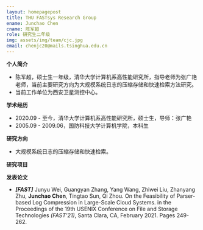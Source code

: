 ```yaml
---
layout: homepagepost
title: THU FASTsys Research Group
ename: Junchao Chen
cname: 陈军超
role: 研究生二年级
img: assets/img/team/cjc.jpg
email: chenjc20@mails.tsinghua.edu.cn
---
```

**个人简介**
* 陈军超，硕士生一年级，清华大学计算机系高性能研究所，指导老师为张广艳老师，当前主要研究方向为大规模系统日志的压缩存储和快速检索方法研究。
* 当前工作单位为西安卫星测控中心。

**学术经历**
* 2020.09 - 至今，清华大学计算机系高性能研究所，硕士生，导师：张广艳
* 2005.09 - 2009.06，国防科技大学计算机学院，本科生

**研究方向**
* 大规模系统日志的压缩存储和快速检索。

**研究项目**

**发表论文**
* ***[FAST]*** Junyu Wei, Guangyan Zhang, Yang Wang, Zhiwei Liu, Zhanyang Zhu, **Junchao Chen**, Tingtao Sun, Qi Zhou. On the Feasibility of Parser-based Log Compression in Large-Scale Cloud Systems. in the Proceedings of the 19th USENIX Conference on File and Storage Technologies *(FAST'21)*, Santa Clara, CA, February 2021. Pages 249-262.
